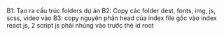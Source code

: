 B1: Tạo ra cấu trúc folders dự án
B2: Copy các folder dest, fonts, img, js, scss, video vào
B3: copy nguyên phần head của index file gốc vào index react js, 2 script js phải nhúng vào trước thẻ id root


